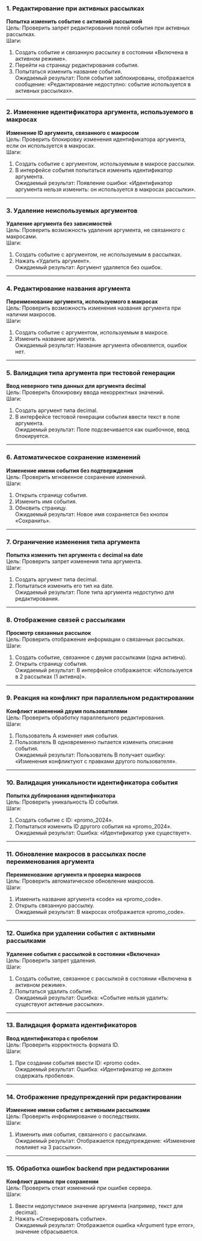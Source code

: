 ### 1. **Редактирование при активных рассылках**  
**Попытка изменить событие с активной рассылкой**  
Цель: Проверить запрет редактирования полей события при активных рассылках.  
Шаги:  
1. Создать событие и связанную рассылку в состоянии «Включена в активном режиме».  
2. Перейти на страницу редактирования события.  
3. Попытаться изменить название события.  
Ожидаемый результат: Поля события заблокированы, отображается сообщение: «Редактирование недоступно: событие используется в активных рассылках».  

---

### 2. **Изменение идентификатора аргумента, используемого в макросах**  
**Изменение ID аргумента, связанного с макросом**  
Цель: Проверить блокировку изменения идентификатора аргумента, если он используется в макросах.  
Шаги:  
1. Создать событие с аргументом, используемым в макросе рассылки.  
2. В интерфейсе события попытаться изменить идентификатор аргумента.  
Ожидаемый результат: Появление ошибки: «Идентификатор аргумента нельзя изменить: он используется в макросах рассылки».  

---

### 3. **Удаление неиспользуемых аргументов**  
**Удаление аргумента без зависимостей**  
Цель: Проверить возможность удаления аргумента, не связанного с макросами.  
Шаги:  
1. Создать событие с аргументом, не используемым в рассылках.  
2. Нажать «Удалить аргумент».  
Ожидаемый результат: Аргумент удаляется без ошибок.  

---

### 4. **Редактирование названия аргумента**  
**Переименование аргумента, используемого в макросах**  
Цель: Проверить возможность изменения названия аргумента при наличии макросов.  
Шаги:  
1. Создать событие с аргументом, используемым в макросе.  
2. Изменить название аргумента.  
Ожидаемый результат: Название аргумента обновляется, ошибок нет.  

---

### 5. **Валидация типа аргумента при тестовой генерации**  
**Ввод неверного типа данных для аргумента decimal**  
Цель: Проверить блокировку ввода некорректных значений.  
Шаги:  
1. Создать аргумент типа decimal.  
2. В интерфейсе тестовой генерации события ввести текст в поле аргумента.  
Ожидаемый результат: Поле подсвечивается как ошибочное, ввод блокируется.  

---

### 6. **Автоматическое сохранение изменений**  
**Изменение имени события без подтверждения**  
Цель: Проверить мгновенное сохранение изменений.  
Шаги:  
1. Открыть страницу события.  
2. Изменить имя события.  
3. Обновить страницу.  
Ожидаемый результат: Новое имя сохраняется без кнопок «Сохранить».  

---

### 7. **Ограничение изменения типа аргумента**  
**Попытка изменить тип аргумента с decimal на date**  
Цель: Проверить запрет изменения типа аргумента.  
Шаги:  
1. Создать аргумент типа decimal.  
2. Попытаться изменить его тип на date.  
Ожидаемый результат: Поле типа аргумента недоступно для редактирования.  

---

### 8. **Отображение связей с рассылками**  
**Просмотр связанных рассылок**  
Цель: Проверить отображение информации о связанных рассылках.  
Шаги:  
1. Создать событие, связанное с двумя рассылками (одна активна).  
2. Открыть страницу события.  
Ожидаемый результат: В интерфейсе отображается: «Используется в 2 рассылках (1 активна)».  

---

### 9. **Реакция на конфликт при параллельном редактировании**  
**Конфликт изменений двумя пользователями**  
Цель: Проверить обработку параллельного редактирования.  
Шаги:  
1. Пользователь A изменяет имя события.  
2. Пользователь B одновременно пытается изменить описание события.  
Ожидаемый результат: Пользователь B получает ошибку: «Изменения конфликтуют с правками другого пользователя».  

---

### 10. **Валидация уникальности идентификатора события**  
**Попытка дублирования идентификатора**  
Цель: Проверить уникальность ID события.  
Шаги:  
1. Создать событие с ID: «promo_2024».  
2. Попытаться изменить ID другого события на «promo_2024».  
Ожидаемый результат: Ошибка: «Идентификатор уже существует».  

---

### 11. **Обновление макросов в рассылках после переименования аргумента**  
**Переименование аргумента и проверка макросов**  
Цель: Проверить автоматическое обновление макросов.  
Шаги:  
1. Изменить название аргумента «code» на «promo_code».  
2. Открыть связанную рассылку.  
Ожидаемый результат: В макросах отображается «promo_code».  

---

### 12. **Ошибка при удалении события с активными рассылками**  
**Удаление события с рассылкой в состоянии «Включена»**  
Цель: Проверить запрет удаления.  
Шаги:  
1. Создать событие, связанное с рассылкой в состоянии «Включена в активном режиме».  
2. Попытаться удалить событие.  
Ожидаемый результат: Ошибка: «Событие нельзя удалить: существуют активные рассылки».  

---

### 13. **Валидация формата идентификаторов**  
**Ввод идентификатора с пробелом**  
Цель: Проверить корректность формата ID.  
Шаги:  
1. При создании события ввести ID: «promo code».  
Ожидаемый результат: Ошибка: «Идентификатор не должен содержать пробелов».  

---

### 14. **Отображение предупреждений при редактировании**  
**Изменение имени события с активными рассылками**  
Цель: Проверить информирование о последствиях.  
Шаги:  
1. Изменить имя события, связанного с рассылками.  
Ожидаемый результат: Отображается предупреждение: «Изменение повлияет на 3 рассылки».  

---

### 15. **Обработка ошибок backend при редактировании**  
**Конфликт данных при сохранении**  
Цель: Проверить откат изменений при ошибке сервера.  
Шаги:  
1. Ввести недопустимое значение аргумента (например, текст для decimal).  
2. Нажать «Сгенерировать событие».  
Ожидаемый результат: Отображается ошибка «Argument type error», значение сбрасывается.